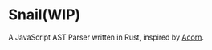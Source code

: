 # Snail(WIP)
A JavaScript AST Parser written in Rust, inspired by [Acorn](https://github.com/acornjs/acorn).
